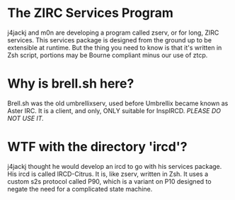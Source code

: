 The ZIRC Services Program
=====

j4jackj and m0n are developing a program called zserv, or for long, ZIRC services.
This services package is designed from the ground up to be extensible at runtime.
But the thing you need to know is that it's written in Zsh script, portions may be
Bourne compliant minus our use of ztcp.

Why is brell.sh here?
====

Brell.sh was the old umbrellixserv, used before Umbrellix became known as Aster IRC.
It is a client, and only, ONLY suitable for InspIRCD.
*PLEASE DO NOT USE IT.*

WTF with the directory 'ircd'?
====

j4jackj thought he would develop an ircd to go with his services package.
His ircd is called IRCD-Citrus. It is, like zserv, written in Zsh.
It uses a custom s2s protocol called P90, which is a variant
on P10 designed to negate the need for a complicated state machine.
